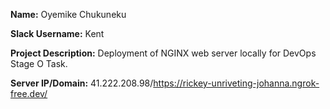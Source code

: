 **Name:** Oyemike Chukuneku

**Slack Username:** Kent

**Project Description:** Deployment of NGINX web server locally for DevOps Stage O Task. 

**Server IP/Domain:** 41.222.208.98/https://rickey-unriveting-johanna.ngrok-free.dev/

